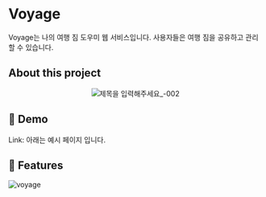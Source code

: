 # Voyage
Voyage는 나의 여행 짐 도우미 웹 서비스입니다. 사용자들은 여행 짐을 공유하고 관리할 수 있습니다.

## About this project
<div align=center>
  
![제목을 입력해주세요_-002](https://github.com/trippack-voyage/.github/assets/94455716/6ca4ecc6-6dee-47a1-a62c-4b28e9931792)

</div>


## 🔗 Demo
Link: 
아래는 예시 페이지 입니다.

## 🚀 Features
![voyage](https://github.com/trippack-voyage/.github/assets/94455716/c54ba2cf-4ea3-4f13-916e-0f6dc50b62d8)

<!--

**Here are some ideas to get you started:**

🙋‍♀️ A short introduction - what is your organization all about?
🌈 Contribution guidelines - how can the community get involved?
👩‍💻 Useful resources - where can the community find your docs? Is there anything else the community should know?
🍿 Fun facts - what does your team eat for breakfast?
🧙 Remember, you can do mighty things with the power of [Markdown](https://docs.github.com/github/writing-on-github/getting-started-with-writing-and-formatting-on-github/basic-writing-and-formatting-syntax)
-->

<!--

**Here are some ideas to get you started:**

🙋‍♀️ A short introduction - what is your organization all about?
🌈 Contribution guidelines - how can the community get involved?
👩‍💻 Useful resources - where can the community find your docs? Is there anything else the community should know?
🍿 Fun facts - what does your team eat for breakfast?
🧙 Remember, you can do mighty things with the power of [Markdown](https://docs.github.com/github/writing-on-github/getting-started-with-writing-and-formatting-on-github/basic-writing-and-formatting-syntax)
-->
